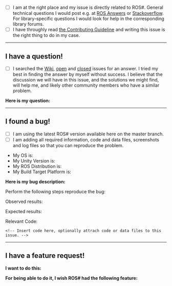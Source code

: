 <!--
 Instructions to fill out this template:
Please confirm the two statements below with a checkmark.
Please fill out ONE of the three sections below.
Please delete the other two sections and these instructions.
-->

* [ ] I am at the right place and my issue is directly related to ROS#. General technical questions I would post e.g. at [ROS Answers](https://answers.ros.org/) or [Stackoverflow](https://stackoverflow.com). For library-specific questions I would look for help in the corresponding library forums.
* [ ] I have throughly read [the Contributing Guideline](Contributing.md) and writing this issue is the right thing to do in my case.

---
## I have a question! ##

* [ ] I searched the [Wiki](https://github.com/siemens/ros-sharp/wiki), [open](https://github.com/siemens/ros-sharp/issues) and [closed](https://github.com/siemens/ros-sharp/issues?q=is%3Aissue+is%3Aclosed) issues for an answer. I tried my best in finding the answer by myself without success. I believe that the discussion we will have in this issue, and the solutions we might find, will help me, and likely other community members who have a similar problem.

**Here is my question:**
<!-- Insert question here. -->

---
## I found a bug! ##
* [ ] I am using the latest ROS# version available here on the master branch.
* [ ] I am adding all required information, code and data files, screenshots and log files so that you can reproduce the problem.

* My OS is: <!-- Insert your OS version here. -->
* My Unity Version is: <!-- Insert your Unity Version here. -->
* My ROS Distribution is: <!-- Insert your ROS distribution here. -->
* My Build Target Platform is: <!--Insert your target platform here. -->

**Here is my bug description:**
<!-- Insert bug description here. -->

Perform the following steps reproduce the bug:
<!-- Insert steps here. -->

Observed results:
<!-- Insert observed results here, optionally attach screenshots and log files to this issue. -->

Expected results:
<!-- Insert expected results here. -->

Relevant Code:
```
<!-- Insert code here, optionally attrach code or data files to this issue. -->
```
---
## I have a feature request! ##

**I want to do this:**
<!-- Explain your use case here. -->

**For being able to do it, I wish ROS# had the following feature:**
<!-- Explain the suggested solution of your ue case here. -->
